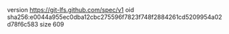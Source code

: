 version https://git-lfs.github.com/spec/v1
oid sha256:e0044a955ec0dba12cbc275596f7823f748f2884261cd5209954a02d78f6c583
size 609
